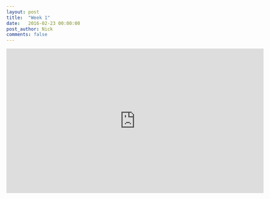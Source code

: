 ```yaml
---
layout: post
title:  "Week 1"
date:   2016-02-23 00:00:00
post_author: Nick
comments: false
---
```

<iframe src="https://player.vimeo.com/video/156505263?portrait=0" width="675"
height="380" frameborder="0" webkitallowfullscreen mozallowfullscreen
allowfullscreen></iframe>

